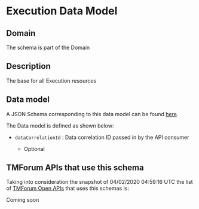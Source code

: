 # Execution Data Model

## Domain

The  schema is part of the  Domain

## Description

The base for all Execution resources

## Data model

A JSON Schema corresponding to this data model can be found
[here](https://github.com/tmforum-rand/schemas/blob/candidates/Common/Execution.schema.json).

The Data model is defined as shown below:

- `dataCorrelationId` : Data correlation ID passed in by the API consumer

  - Optional






## TMForum APIs that use this schema

Taking into consideration the snapshot of 04/02/2020 04:59:16 UTC the list of [TMForum Open APIs](https://www.tmforum.org/open-apis/) that uses this schemas is:

Coming soon